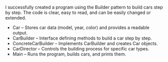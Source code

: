 I successfully created a program using the Builder pattern to build cars step by step. The code is clear, easy to read, and can be easily changed or extended.



-	Car – Stores car data (model, year, color) and provides a readable output.
-	CarBuilder – Interface defining methods to build a car step by step.
-	ConcreteCarBuilder – Implements CarBuilder and creates Car objects.
-	CarDirector – Controls the building process for specific car types.
-	Main – Runs the program, builds cars, and prints them.
